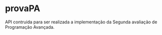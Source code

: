 # provaPA

API contruida para ser realizada a implementação da Segunda avaliação de Programação Avançada.
